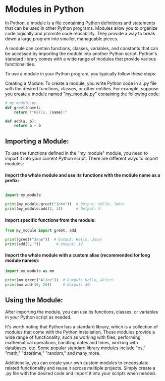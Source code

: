# Modules in Python
In Python, a module is a file containing Python definitions and statements that can be used in other Python programs. Modules allow you to organize code logically and promote code reusability. They provide a way to break down a large program into smaller, manageable pieces.

A module can contain functions, classes, variables, and constants that can be accessed by importing the module into another Python script. Python's standard library comes with a wide range of modules that provide various functionalities.

To use a module in your Python program, you typically follow these steps:

Creating a Module:
To create a module, you write Python code in a .py file with the desired functions, classes, or other entities. For example, suppose you create a module named "my_module.py" containing the following code:
```python
# my_module.py
def greet(name):
    return f"Hello, {name}!"

def add(a, b):
    return a + b
```

## Importing a Module:
To use the functions defined in the "my_module" module, you need to import it into your current Python script. There are different ways to import modules:

#### Import the whole module and use its functions with the module name as a prefix:

```python

import my_module

print(my_module.greet("John"))  # Output: Hello, John!
print(my_module.add(2, 3))      # Output: 5
```

#### Import specific functions from the module:

```python
from my_module import greet, add

print(greet("Jane"))  # Output: Hello, Jane!
print(add(5, 7))       # Output: 12
```

#### Import the whole module with a custom alias (recommended for long module names):

```python
import my_module as mm

print(mm.greet("Alice"))  # Output: Hello, Alice!
print(mm.add(10, 20))     # Output: 30
```

## Using the Module:
After importing the module, you can use its functions, classes, or variables in your Python script as needed.

It's worth noting that Python has a standard library, which is a collection of modules that come with the Python installation. These modules provide a wide range of functionality, such as working with files, performing mathematical operations, handling dates and times, working with databases, etc. Some popular standard library modules include "os," "math," "datetime," "random," and many more.

Additionally, you can create your own custom modules to encapsulate related functionality and reuse it across multiple projects. Simply create a .py file with the desired code and import it into your scripts when needed.
